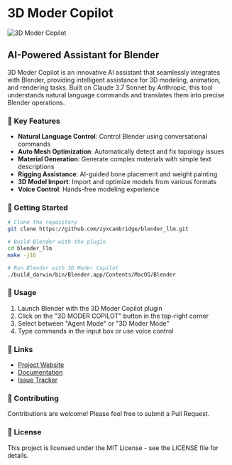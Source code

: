 # 3D Moder Copilot

![3D Moder Copilot](https://placehold.co/1200x400/252525/00a8ff?text=3D+Moder+Copilot)

## AI-Powered Assistant for Blender

3D Moder Copilot is an innovative AI assistant that seamlessly integrates with Blender, providing intelligent assistance for 3D modeling, animation, and rendering tasks. Built on Claude 3.7 Sonnet by Anthropic, this tool understands natural language commands and translates them into precise Blender operations.

### 🌟 Key Features

- **Natural Language Control**: Control Blender using conversational commands
- **Auto Mesh Optimization**: Automatically detect and fix topology issues
- **Material Generation**: Generate complex materials with simple text descriptions
- **Rigging Assistance**: AI-guided bone placement and weight painting
- **3D Model Import**: Import and optimize models from various formats
- **Voice Control**: Hands-free modeling experience

### 🚀 Getting Started

```bash
# Clone the repository
git clone https://github.com/zyxcambridge/blender_llm.git

# Build Blender with the plugin
cd blender_llm
make -j16

# Run Blender with 3D Moder Copilot
./build_darwin/bin/Blender.app/Contents/MacOS/Blender
```

### 📖 Usage

1. Launch Blender with the 3D Moder Copilot plugin
2. Click on the "3D MODER COPILOT" button in the top-right corner
3. Select between "Agent Mode" or "3D Moder Mode"
4. Type commands in the input box or use voice control

### 🔗 Links

- [Project Website](https://zyxcambridge.github.io/blender_llm/)
- [Documentation](https://github.com/zyxcambridge/blender_llm/wiki)
- [Issue Tracker](https://github.com/zyxcambridge/blender_llm/issues)

### 🤝 Contributing

Contributions are welcome! Please feel free to submit a Pull Request.

### 📄 License

This project is licensed under the MIT License - see the LICENSE file for details.
